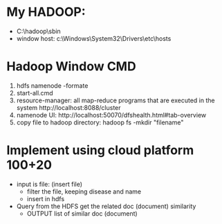 # My HADOOP:
   - C:\hadoop\sbin
   - window host: c:\Windows\System32\Drivers\etc\hosts
# Hadoop Window CMD
1. hdfs namenode -formate
2. start-all.cmd
3. resource-manager: all map-reduce programs that are executed in the system
	http://localhost:8088/cluster
4. namenode UI:
	http://localhost:50070/dfshealth.html#tab-overview
5. copy file to hadoop directory:
	hadoop fs -mkdir "filename"

   
# Implement using cloud platform 100+20
- input is file: (insert file)
    - filter the file, keeping disease and name
    - insert in hdfs
- Query from the HDFS get the related doc (document) similarity
    - OUTPUT list of similar doc (document)  



